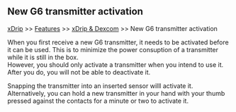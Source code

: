 ## New G6 transmitter activation  

[xDrip](../../README.md) >> [Features](../Features_page.md) >> [xDrip & Dexcom](../Dexcom_page.md) >> New G6 transmitter activation    
  
When you first receive a new G6 transmitter, it needs to be activated before it can be used.  This is to minimize the power consuption of a transmitter while it is still in the box.  
However, you should only activate a transmitter when you intend to use it.  After you do, you will not be able to deactivate it.  
  
Snapping the transmitter into an inserted sensor willl activate it.  
Alternatively, you can hold a new transmitter in your hand with your thumb pressed against the contacts for a minute or two to activate it.  
  
